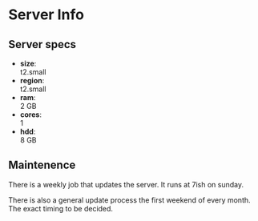 # Server Info

## Server specs

* **size**:  
  t2.small
* **region**:  
  t2.small
* **ram**:  
  2 GB
* **cores**:  
  1
* **hdd**:  
  8 GB

## Maintenence

There is a weekly job that updates the server. It runs at 7ish on sunday.

There is also a general update process the first weekend of every month. The exact timing to be decided.
